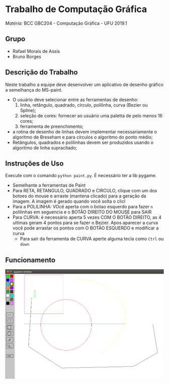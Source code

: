 # Trabalho de Computação Gráfica

*Matéria:* BCC GBC204 - Computação Gráfica - UFU 2019.1

## Grupo

+ Rafael Morais de Assis
+ Bruno Borges

## Descrição do Trabalho

Neste trabalho a equipe deve desenvolver um aplicativo de desenho gráfico a semelhança do MS-paint.
+ O usuário deve selecionar entre as ferramentas de desenho:
  1. linha, retângulo, quadrado, círculo, polilinha, curva (Bezier ou Spline);
  2. seleção de cores: fornecer ao usuário uma paletta de pelo menos 16 cores;
  3. ferramenta de preenchimento;
+ a rotina de desenho de linhas devem implementar necessariamente o algoritmo de
Breseham e para círculos o algoritmo do ponto médio;
+ Retângulos, quadrados e polilinhas devem ser produzidos usando o algoritmo de linha
supracitado; 

## Instruções de Uso

Execute com o comando `python paint.py`. É necessário ter a lib pygame.

+ Semelhante a ferramentas de Paint
+ Para RETA, RETANGULO, QUADRADO e CIRCULO, clique com um dos botoes do mouse e arraste (mantena clicado) para a geraçâo da imagem. A imagem é gerado quando você solta o clicl
+ Para a POLILINHA: VOcê aperta com o botao esquerdo para fazer `n` polilinhas em seguencia e o BOTÃO DIREITO DO MOUSE para SAIR
+ Para CURVA: é necessário aperta 5 vezes COM O BOTÂO DIREITO, as 4 ultimas geram 4 pontos para se fazer o Bezier. Apos aparecer a curva você pode arrastar os pontos com O BOTÃO ESQUERDO e modificar a curva
  + Para sair da ferramenta de CURVA aperte alguma tecla como `Ctrl` ou `down`
  
## Funcionamento
  
![](images/pypaint-image.png)
